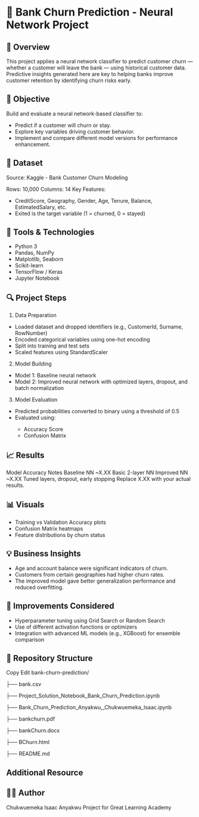 # 🏦 Bank Churn Prediction - Neural Network Project
## 📌 Overview
This project applies a neural network classifier to predict customer churn — whether a customer will leave the bank — using historical customer data. 
Predictive insights generated here are key to helping banks improve customer retention by identifying churn risks early.

## 🎯 Objective
Build and evaluate a neural network-based classifier to:
<ul>
<li>Predict if a customer will churn or stay.</li>

<li>Explore key variables driving customer behavior.</li>

<li>Implement and compare different model versions for performance enhancement.</li>
</ul>

## 📁 Dataset
Source: Kaggle - Bank Customer Churn Modeling

Rows: 10,000
Columns: 14
Key Features:
<ul>
<li>CreditScore, Geography, Gender, Age, Tenure, Balance, EstimatedSalary, etc.</li>

<li>Exited is the target variable (1 = churned, 0 = stayed)</li>
</ul>

## 🧰 Tools & Technologies
<ul>
<li>Python 3</li>

<li>Pandas, NumPy</li>

<li>Matplotlib, Seaborn</li>

<li>Scikit-learn</li>

<li>TensorFlow / Keras</li>

<li>Jupyter Notebook</li>
</ul>

## 🔍 Project Steps


1. Data Preparation
<ul>
<li>Loaded dataset and dropped identifiers (e.g., CustomerId, Surname, RowNumber)</li>

<li>Encoded categorical variables using one-hot encoding</li>

<li>Split into training and test sets</li>

<li>Scaled features using StandardScaler</li>
</ul>

2. Model Building
<ul>
<li>Model 1: Baseline neural network</li>

<li>Model 2: Improved neural network with optimized layers, dropout, and batch normalization</li>
</ul>

3. Model Evaluation
<ul>
<li>Predicted probabilities converted to binary using a threshold of 0.5</li>

<li>Evaluated using:</li>
<ul>
<li>Accuracy Score</li>

<li>Confusion Matrix</li>
</ul></ul>

## 📈 Results
Model	Accuracy	Notes
Baseline NN	~X.XX	Basic 2-layer NN
Improved NN	~X.XX	Tuned layers, dropout, early stopping
Replace X.XX with your actual results.

## 📊 Visuals
<ul>
<li>Training vs Validation Accuracy plots</li>

<li>Confusion Matrix heatmaps</li>

<li>Feature distributions by churn status</li>
</ul>

## 💡 Business Insights
<ul>
<li>Age and account balance were significant indicators of churn.</li>

<li>Customers from certain geographies had higher churn rates.</li>

<li>The improved model gave better generalization performance and reduced overfitting.</li>
</ul>

## 🔁 Improvements Considered
<ul>
  
<li>Hyperparameter tuning using Grid Search or Random Search</li>

<li>Use of different activation functions or optimizers</li>

<li>Integration with advanced ML models (e.g., XGBoost) for ensemble comparison</li>

</ul>

## 📂 Repository Structure
Copy
Edit
bank-churn-prediction/

├── bank.csv

├── Project_Solution_Notebook_Bank_Churn_Prediction.ipynb

├── Bank_Churn_Prediction_Anyakwu,_Chukwuemeka_Isaac.ipynb

├── bankchurn.pdf

├── bankChurn.docx

├── BChurn.html

├── README.md

## Additional Resource

## 👨‍💻 Author
Chukwuemeka Isaac Anyakwu
Project for Great Learning Academy

